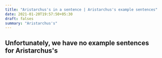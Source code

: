```yaml
---
title: "Aristarchus's in a sentence | Aristarchus's example sentences"
date: 2021-01-20T19:57:50+05:30
draft: falses
summary: "Aristarchus's"
---
```

## Unfortunately, we have no example sentences for Aristarchus's                 
